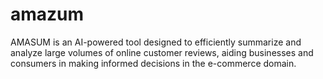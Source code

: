 # amazum
AMASUM is an AI-powered tool designed to efficiently summarize and analyze large volumes of online customer reviews, aiding businesses and consumers in making informed decisions in the e-commerce domain.
